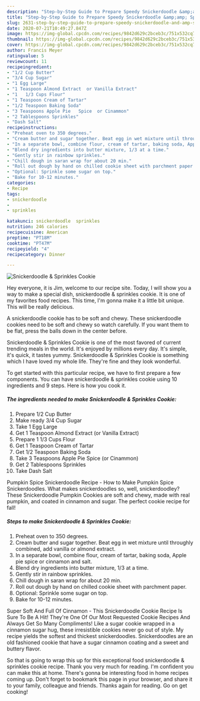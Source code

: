 ```yaml
---
description: "Step-by-Step Guide to Prepare Speedy Snickerdoodle &amp;amp; Sprinkles Cookie"
title: "Step-by-Step Guide to Prepare Speedy Snickerdoodle &amp;amp; Sprinkles Cookie"
slug: 2631-step-by-step-guide-to-prepare-speedy-snickerdoodle-and-amp-sprinkles-cookie
date: 2020-07-21T10:49:27.847Z
image: https://img-global.cpcdn.com/recipes/9842d629c2bceb3c/751x532cq70/snickerdoodle-sprinkles-cookie-recipe-main-photo.jpg
thumbnail: https://img-global.cpcdn.com/recipes/9842d629c2bceb3c/751x532cq70/snickerdoodle-sprinkles-cookie-recipe-main-photo.jpg
cover: https://img-global.cpcdn.com/recipes/9842d629c2bceb3c/751x532cq70/snickerdoodle-sprinkles-cookie-recipe-main-photo.jpg
author: Francis Meyer
ratingvalue: 5
reviewcount: 11
recipeingredient:
- "1/2 Cup Butter"
- "3/4 Cup Sugar"
- "1 Egg Large"
- "1 Teaspoon Almond Extract  or Vanilla Extract"
- "1   1/3 Cups Flour"
- "1 Teaspoon Cream of Tartar"
- "1/2 Teaspoon Baking Soda"
- "3 Teaspoons Apple Pie   Spice  or Cinammon"
- "2 Tablespoons Sprinkles"
- "Dash Salt"
recipeinstructions:
- "Preheat oven to 350 degrees."
- "Cream butter and sugar together. Beat egg in wet mixture until throughly combined, add vanilla or almond extract."
- "In a separate bowl, combine flour, cream of tartar, baking soda, Apple pie spice or cinnamon and salt."
- "Blend dry ingredients into butter mixture, 1/3 at a time."
- "Gently stir in rainbow sprinkles."
- "Chill dough in saran wrap for about 20 min."
- "Roll out dough by hand on chilled cookie sheet with parchment paper."
- "Optional: Sprinkle some sugar on top."
- "Bake for 10-12 minutes."
categories:
- Recipe
tags:
- snickerdoodle
- 
- sprinkles

katakunci: snickerdoodle  sprinkles 
nutrition: 246 calories
recipecuisine: American
preptime: "PT18M"
cooktime: "PT47M"
recipeyield: "4"
recipecategory: Dinner

---
```



![Snickerdoodle &amp; Sprinkles Cookie](https://img-global.cpcdn.com/recipes/9842d629c2bceb3c/751x532cq70/snickerdoodle-sprinkles-cookie-recipe-main-photo.jpg)

Hey everyone, it is Jim, welcome to our recipe site. Today, I will show you a way to make a special dish, snickerdoodle &amp; sprinkles cookie. It is one of my favorites food recipes. This time, I'm gonna make it a little bit unique. This will be really delicious.

A snickerdoodle cookie has to be soft and chewy. These snickerdoodle cookies need to be soft and chewy so watch carefully. If you want them to be flat, press the balls down in the center before.

Snickerdoodle &amp; Sprinkles Cookie is one of the most favored of current trending meals in the world. It's enjoyed by millions every day. It's simple, it's quick, it tastes yummy. Snickerdoodle &amp; Sprinkles Cookie is something which I have loved my whole life. They're fine and they look wonderful.


To get started with this particular recipe, we have to first prepare a few components. You can have snickerdoodle &amp; sprinkles cookie using 10 ingredients and 9 steps. Here is how you cook it.

<!--inarticleads1-->

##### The ingredients needed to make Snickerdoodle &amp; Sprinkles Cookie:

1. Prepare 1/2 Cup Butter
1. Make ready 3/4 Cup Sugar
1. Take 1 Egg Large
1. Get 1 Teaspoon Almond Extract  (or Vanilla Extract)
1. Prepare 1   1/3 Cups Flour
1. Get 1 Teaspoon Cream of Tartar
1. Get 1/2 Teaspoon Baking Soda
1. Take 3 Teaspoons Apple Pie   Spice  (or Cinammon)
1. Get 2 Tablespoons Sprinkles
1. Take Dash Salt


Pumpkin Spice Snickerdoodle Recipe - How to Make Pumpkin Spice Snickerdoodles. What makes snickerdoodles so, well, snickerdoodley? These Snickerdoodle Pumpkin Cookies are soft and chewy, made with real pumpkin, and coated in cinnamon and sugar. The perfect cookie recipe for fall! 

<!--inarticleads2-->

##### Steps to make Snickerdoodle &amp; Sprinkles Cookie:

1. Preheat oven to 350 degrees.
1. Cream butter and sugar together. Beat egg in wet mixture until throughly combined, add vanilla or almond extract.
1. In a separate bowl, combine flour, cream of tartar, baking soda, Apple pie spice or cinnamon and salt.
1. Blend dry ingredients into butter mixture, 1/3 at a time.
1. Gently stir in rainbow sprinkles.
1. Chill dough in saran wrap for about 20 min.
1. Roll out dough by hand on chilled cookie sheet with parchment paper.
1. Optional: Sprinkle some sugar on top.
1. Bake for 10-12 minutes.


Super Soft And Full Of Cinnamon - This Snickerdoodle Cookie Recipe Is Sure To Be A Hit! They&#39;re One Of Our Most Requested Cookie Recipes And Always Get So Many Compliments! Like a sugar cookie wrapped in a cinnamon sugar hug, these irresistible cookies never go out of style. My recipe yields the softest and thickest snickerdoodles. Snickerdoodles are an old fashioned cookie that have a sugar cinnamon coating and a sweet and buttery flavor. 

So that is going to wrap this up for this exceptional food snickerdoodle &amp; sprinkles cookie recipe. Thank you very much for reading. I'm confident you can make this at home. There's gonna be interesting food in home recipes coming up. Don't forget to bookmark this page in your browser, and share it to your family, colleague and friends. Thanks again for reading. Go on get cooking!
